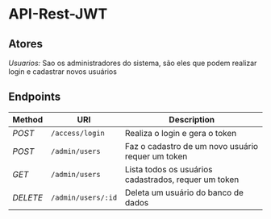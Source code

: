 # API-Rest-JWT

## Atores

*Usuarios:* Sao os administradores do sistema, são eles que podem realizar login e cadastrar novos usuários

## Endpoints

| Method   | URI                 | Description  |
|----------|---------------------|--------------|
| *POST*   | `/access/login`     | Realiza o login e gera o token |
| *POST*   | `/admin/users`      | Faz o cadastro de um novo usuário requer um token |
| *GET*    | `/admin/users`      | Lista todos os usuários cadastrados, requer um token |
| *DELETE* | `/admin/users/:id`  | Deleta um usuário do banco de dados |